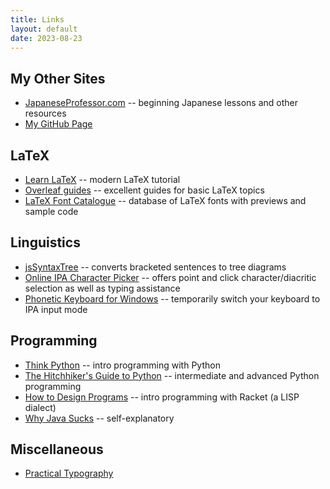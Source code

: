 ```yaml
---
title: Links
layout: default
date: 2023-08-23
---
```


## My Other Sites

* [JapaneseProfessor.com](https://www.japaneseprofessor.com) -- beginning Japanese lessons and other resources
* [My GitHub Page](https://github.com/khanson679)

## LaTeX

* [Learn LaTeX](https://www.learnlatex.org/en/) -- modern LaTeX tutorial
* [Overleaf guides](https://overleaf.com/learn) -- excellent guides for basic LaTeX topics
* [LaTeX Font Catalogue](https://www.tug.org/FontCatalogue/) -- database of LaTeX fonts with previews and sample code


## Linguistics

* [jsSyntaxTree](https://ironcreek.net/syntaxtree/) -- converts bracketed sentences to tree diagrams
* [Online IPA Character Picker](https://r12a.github.io/pickers/ipa/) -- offers point and click character/diacritic selection as well as typing assistance
* [Phonetic Keyboard for Windows](https://www.phon.ucl.ac.uk/resource/phonetics/) -- temporarily switch your keyboard to IPA input mode


## Programming

- [Think Python](https://greenteapress.com/wp/think-python-2e/) -- intro programming with Python
- [The Hitchhiker's Guide to Python](https://docs.python-guide.org/) -- intermediate and advanced Python programming
- [How to Design Programs](http://htdp.org/) -- intro programming with Racket (a LISP dialect)
- [Why Java Sucks](https://tech.jonathangardner.net/wiki/Why_Java_Sucks) -- self-explanatory


## Miscellaneous

- [Practical Typography](https://practicaltypography.com/)
